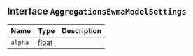 ## Interface `AggregationsEwmaModelSettings`

| Name | Type | Description |
| - | - | - |
| `alpha` | [float](./float.md) | &nbsp; |

